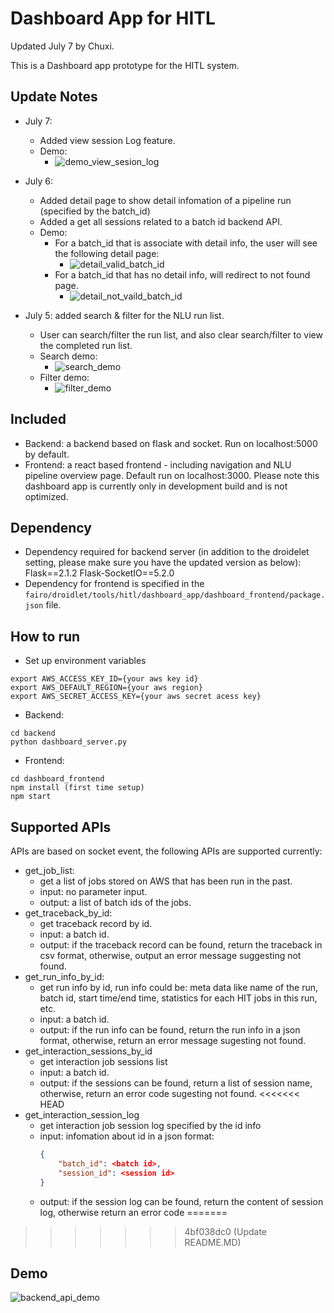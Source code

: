 # Dashboard App for HITL
Updated July 7 by Chuxi.

This is a Dashboard app prototype for the HITL system.

## Update Notes
- July 7:
    - Added view session Log feature.
    - Demo:
        - ![demo_view_sesion_log](https://user-images.githubusercontent.com/51009396/178044751-8d099829-cc2f-4353-8bfd-e81e9a23b63e.gif)

- July 6: 
    - Added detail page to show detail infomation of a pipeline run (specified by the batch_id)
    - Added a get all sessions related to a batch id backend API. 
    - Demo:
        - For a batch_id that is associate with detail info, the user will see the following detail page:
            - ![detail_valid_batch_id](https://user-images.githubusercontent.com/51009396/177655919-693870cc-595c-416e-ac25-651e3cccbeca.gif)
        - For a batch_id that has no detail info, will redirect to not found page.
            - ![detail_not_vaild_batch_id](https://user-images.githubusercontent.com/51009396/177655956-c398f669-90af-4a13-bdff-736057ca68cb.gif)
- July 5: added search & filter for the NLU run list. 
    - User can search/filter the run list, and also clear search/filter to view the completed run list. 
    - Search demo:
        - ![search_demo](https://user-images.githubusercontent.com/51009396/177654353-cf34635d-9571-4666-83c3-b9b33afde9a8.gif)
    - Filter demo:
        - ![filter_demo](https://user-images.githubusercontent.com/51009396/177654387-a660f9ae-c519-4e21-8c4c-07af9aa6cf76.gif)

## Included 
- Backend: a backend based on flask and socket. Run on localhost:5000 by default.
- Frontend: a react based frontend - including navigation and NLU pipeline overview page. Default run on localhost:3000.
Please note this dashboard app is currently only in development build and is not optimized.

## Dependency
- Dependency required for backend server (in addition to the droidelet setting, please make sure you have the updated version as below):
Flask==2.1.2
Flask-SocketIO==5.2.0
- Dependency for frontend is specified in the `fairo/droidlet/tools/hitl/dashboard_app/dashboard_frontend/package.json` file.

## How to run
- Set up environment variables
```
export AWS_ACCESS_KEY_ID={your aws key id}
export AWS_DEFAULT_REGION={your aws region}
export AWS_SECRET_ACCESS_KEY={your aws secret acess key}
```

- Backend:
```
cd backend
python dashboard_server.py
```

- Frontend:
```
cd dashboard_frontend
npm install (first time setup)
npm start
```

## Supported APIs
APIs are based on socket event, the following APIs are supported currently: 
- get_job_list:
    - get a list of jobs stored on AWS that has been run in the past. 
    - input: no parameter input.
    - output: a list of batch ids of the jobs.
- get_traceback_by_id:
    - get traceback record by id.
    - input: a batch id.
    - output: if the traceback record can be found, return the traceback in csv format, otherwise, output an error message suggesting not found.
- get_run_info_by_id:
    - get run info by id, run info could be:
        meta data like name of the run, batch id, start time/end time, statistics for each HIT jobs in this run, etc. 
    - input: a batch id.
    - output: if the run info can be found, return the run info in a json format, otherwise, return an error message sugesting not found.
- get_interaction_sessions_by_id
    - get interaction job sessions list
    - input: a batch id.
    - output: if the sessions can be found, return a list of session name, otherwise, return an error code sugesting not found.
<<<<<<< HEAD
- get_interaction_session_log
    - get interaction job session log specified by the id info
    - input: infomation about id in a json format:
        ```json
        {   
            "batch_id": <batch id>,
            "session_id": <session id>
        }
        ```
    - output: if the session log can be found, return the content of session log, otherwise return an error code
=======
>>>>>>> 4bf038dc0 (Update README.MD)

## Demo
![backend_api_demo](https://user-images.githubusercontent.com/51009396/175696481-532cec55-5b2e-4bae-bceb-9e7d3f2aa7b7.gif)
